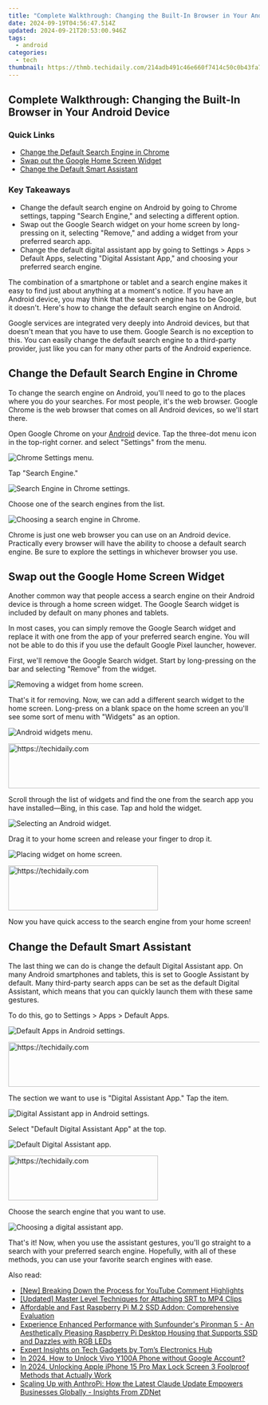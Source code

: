 ```yaml
---
title: "Complete Walkthrough: Changing the Built-In Browser in Your Android Device"
date: 2024-09-19T04:56:47.514Z
updated: 2024-09-21T20:53:00.946Z
tags:
  - android
categories:
  - tech
thumbnail: https://thmb.techidaily.com/214adb491c46e660f7414c50c0b43fa707653a1bb501fab4eb3e1c0ad873052e.jpg
---
```


## Complete Walkthrough: Changing the Built-In Browser in Your Android Device

### Quick Links

* [Change the Default Search Engine in Chrome](https://common-error.techidaily.com/how-to-fix-write-protected-media-devices-usb-sd-cd-on-windows-systems/)
* [Swap out the Google Home Screen Widget](https://screen-mirroring-recording.techidaily.com/in-2024-mastering-iphones-simple-recording-features-quickly/)
* [Change the Default Smart Assistant](https://solve-helper.techidaily.com/cookiebot-empowered-personalization-enhance-your-website/)

### Key Takeaways

* Change the default search engine on Android by going to Chrome settings, tapping "Search Engine," and selecting a different option.
* Swap out the Google Search widget on your home screen by long-pressing on it, selecting "Remove," and adding a widget from your preferred search app.
* Change the default digital assistant app by going to Settings > Apps > Default Apps, selecting "Digital Assistant App," and choosing your preferred search engine.

 The combination of a smartphone or tablet and a search engine makes it easy to find just about anything at a moment's notice. If you have an Android device, you may think that the search engine has to be Google, but it doesn't. Here's how to change the default search engine on Android.

 Google services are integrated very deeply into Android devices, but that doesn't mean that you have to use them. Google Search is no exception to this. You can easily change the default search engine to a third-party provider, just like you can for many other parts of the Android experience. 

##  Change the Default Search Engine in Chrome

 To change the search engine on Android, you'll need to go to the places where you do your searches. For most people, it's the web browser. Google Chrome is the web browser that comes on all Android devices, so we'll start there.

 Open Google Chrome on your [Android](https://www.anrdoezrs.net/links/3607085/type/dlg/sid/UUhtgUeUpU210690/https://play.google.com/store/apps/details?id=com.android.chrome&hl=en%5FUS&gl=US) device. Tap the three-dot menu icon in the top-right corner. and select "Settings" from the menu.

![Chrome Settings menu.](https://static1.howtogeekimages.com/wordpress/wp-content/uploads/2024/01/screenshot_20240110-160310.png) 

 Tap "Search Engine."

![Search Engine in Chrome settings.](https://static1.howtogeekimages.com/wordpress/wp-content/uploads/2024/01/screenshot_20240110-160316.png) 

 Choose one of the search engines from the list.

![Choosing a search engine in Chrome.](https://static1.howtogeekimages.com/wordpress/wp-content/uploads/2024/01/screenshot_20240110-160322.png) 

 Chrome is just one web browser you can use on an Android device. Practically every browser will have the ability to choose a default search engine. Be sure to explore the settings in whichever browser you use.

##  Swap out the Google Home Screen Widget

 Another common way that people access a search engine on their Android device is through a home screen widget. The Google Search widget is included by default on many phones and tablets.

 In most cases, you can simply remove the Google Search widget and replace it with one from the app of your preferred search engine. You will not be able to do this if you use the default Google Pixel launcher, however.

 First, we'll remove the Google Search widget. Start by long-pressing on the bar and selecting "Remove" from the widget.

![Removing a widget from home screen.](https://static1.howtogeekimages.com/wordpress/wp-content/uploads/2024/01/screenshot_20240110-160441.png) 

 That's it for removing. Now, we can add a different search widget to the home screen. Long-press on a blank space on the home screen an you'll see some sort of menu with "Widgets" as an option.

![Android widgets menu.](https://static1.howtogeekimages.com/wordpress/wp-content/uploads/2024/01/screenshot_20240110-160543.png) 

<!-- affiliate ads begin -->
<a href="https://aligracehair.sjv.io/c/5597632/1885932/19272" target="_top" id="1885932">
  <img src="//a.impactradius-go.com/display-ad/19272-1885932" border="0" alt="https://techidaily.com" width="728" height="90"/>
</a>
<img height="0" width="0" src="https://aligracehair.sjv.io/i/5597632/1885932/19272" style="position:absolute;visibility:hidden;" border="0" />
<!-- affiliate ads end -->

 Scroll through the list of widgets and find the one from the search app you have installed—Bing, in this case. Tap and hold the widget.

![Selecting an Android widget.](https://static1.howtogeekimages.com/wordpress/wp-content/uploads/2024/01/screenshot_20240110-160553.png) 

 Drag it to your home screen and release your finger to drop it.

![Placing widget on home screen.](https://static1.howtogeekimages.com/wordpress/wp-content/uploads/2024/01/screenshot_20240110-160626.png) 

<!-- affiliate ads begin -->
<a href="https://aligracehair.sjv.io/c/5597632/2087262/19272" target="_top" id="2087262">
  <img src="//a.impactradius-go.com/display-ad/19272-2087262" border="0" alt="https://techidaily.com" width="300" height="90"/>
</a>
<img height="0" width="0" src="https://aligracehair.sjv.io/i/5597632/2087262/19272" style="position:absolute;visibility:hidden;" border="0" />
<!-- affiliate ads end -->

 Now you have quick access to the search engine from your home screen!

##  Change the Default Smart Assistant

 The last thing we can do is change the default Digital Assistant app. On many Android smartphones and tablets, this is set to Google Assistant by default. Many third-party search apps can be set as the default Digital Assistant, which means that you can quickly launch them with these same gestures.

 To do this, go to Settings > Apps > Default Apps.

![Default Apps in Android settings.](https://static1.howtogeekimages.com/wordpress/wp-content/uploads/2024/01/screenshot_20240110-160715.png) 

<!-- affiliate ads begin -->
<a href="https://bluettifr.pxf.io/c/5597632/2145082/17095" target="_top" id="2145082">
  <img src="//a.impactradius-go.com/display-ad/17095-2145082" border="0" alt="https://techidaily.com" width="728" height="90"/>
</a>
<img height="0" width="0" src="https://bluettifr.pxf.io/i/5597632/2145082/17095" style="position:absolute;visibility:hidden;" border="0" />
<!-- affiliate ads end -->

 The section we want to use is "Digital Assistant App." Tap the item.

![Digital Assistant app in Android settings.](https://static1.howtogeekimages.com/wordpress/wp-content/uploads/2024/01/screenshot_20240110-160732.png) 

 Select "Default Digital Assistant App" at the top.

![Default Digital Assistant app.](https://static1.howtogeekimages.com/wordpress/wp-content/uploads/2024/01/screenshot_20240110-160741.png) 

<!-- affiliate ads begin -->
<a href="https://aligracehair.sjv.io/c/5597632/2016129/19272" target="_top" id="2016129">
  <img src="//a.impactradius-go.com/display-ad/19272-2016129" border="0" alt="https://techidaily.com" width="300" height="90"/>
</a>
<img height="0" width="0" src="https://aligracehair.sjv.io/i/5597632/2016129/19272" style="position:absolute;visibility:hidden;" border="0" />
<!-- affiliate ads end -->

 Choose the search engine that you want to use.

![Choosing a digital assistant app.](https://static1.howtogeekimages.com/wordpress/wp-content/uploads/2024/01/screenshot_20240110-160747.png) 

 That's it! Now, when you use the assistant gestures, you'll go straight to a search with your preferred search engine. Hopefully, with all of these methods, you can use your favorite search engines with ease.

<ins class="adsbygoogle"
     style="display:block"
     data-ad-format="autorelaxed"
     data-ad-client="ca-pub-7571918770474297"
     data-ad-slot="1223367746"></ins>

<ins class="adsbygoogle"
     style="display:block"
     data-ad-client="ca-pub-7571918770474297"
     data-ad-slot="8358498916"
     data-ad-format="auto"
     data-full-width-responsive="true"></ins>

<span class="atpl-alsoreadstyle">Also read:</span>
<div><ul>
<li><a href="https://youtube-video-recordings.techidaily.com/new-breaking-down-the-process-for-youtube-comment-highlights/"><u>[New] Breaking Down the Process for YouTube Comment Highlights</u></a></li>
<li><a href="https://fox-cloud.techidaily.com/updated-master-level-techniques-for-attaching-srt-to-mp4-clips/"><u>[Updated] Master Level Techniques for Attaching SRT to MP4 Clips</u></a></li>
<li><a href="https://hardware-reviews.techidaily.com/affordable-and-fast-raspberry-pi-m2-ssd-addon-comprehensive-evaluation/"><u>Affordable and Fast Raspberry Pi M.2 SSD Addon: Comprehensive Evaluation</u></a></li>
<li><a href="https://hardware-reviews.techidaily.com/experience-enhanced-performance-with-sunfounders-pironman-5-an-aesthetically-pleasing-raspberry-pi-desktop-housing-that-supports-ssd-and-dazzles-with-rgb-le31/"><u>Experience Enhanced Performance with Sunfounder's Pironman 5 - An Aesthetically Pleasing Raspberry Pi Desktop Housing that Supports SSD and Dazzles with RGB LEDs</u></a></li>
<li><a href="https://hardware-reviews.techidaily.com/expert-insights-on-tech-gadgets-by-toms-electronics-hub/"><u>Expert Insights on Tech Gadgets by Tom’s Electronics Hub</u></a></li>
<li><a href="https://android-unlock.techidaily.com/in-2024-how-to-unlock-vivo-y100a-phone-without-google-account-by-drfone-android/"><u>In 2024, How to Unlock Vivo Y100A Phone without Google Account?</u></a></li>
<li><a href="https://ios-unlock.techidaily.com/in-2024-unlocking-apple-iphone-15-pro-max-lock-screen-3-foolproof-methods-that-actually-work-by-drfone-ios/"><u>In 2024, Unlocking Apple iPhone 15 Pro Max Lock Screen 3 Foolproof Methods that Actually Work</u></a></li>
<li><a href="https://app-tips.techidaily.com/scaling-up-with-anthropi-how-the-latest-claude-update-empowers-businesses-globally-insights-from-zdnet/"><u>Scaling Up with AnthroPi: How the Latest Claude Update Empowers Businesses Globally - Insights From ZDNet</u></a></li>
</ul></div>

